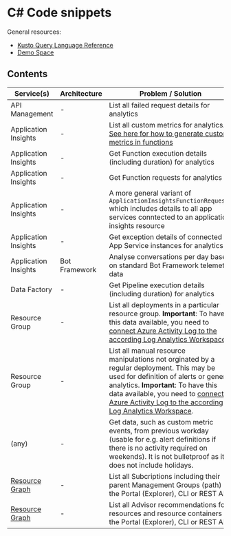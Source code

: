 # C# Code snippets
General resources:
* [Kusto Query Language Reference](https://docs.microsoft.com/en-us/azure/data-explorer/kusto/query/)
* [Demo Space](https://portal.loganalytics.io/demo#/discover/query/main)

<!-- Note: Edit tables with https://www.tablesgenerator.com/markdown_tables -->

## Contents
| Service(s)                      | Architecture                | Problem / Solution                      | Related | Link                            |
|---------------------------------|-----------------------------|-----------------------------------------|---------|---------------------------------|
| API Management | - | List all failed request details for analytics | - | [ApiManagementFailedRequestDetails](./ApiManagementFailedRequestDetails.txt) |
| Application Insights | - | List all custom metrics for analytics. [See here for how to generate custom metrics in functions](https://docs.microsoft.com/en-us/azure/azure-functions/functions-monitoring?tabs=cmd#custom-metrics-logging) | - | [ApplicationInsightsCustomMetrics](./ApplicationInsightsCustomMetrics.txt) |
| Application Insights | - | Get Function execution details (including duration) for analytics | - | [ApplicationInsightsFunctionExecutions](./ApplicationInsightsFunctionExecutions.txt) |
| Application Insights | - | Get Function requests for analytics | - | [ApplicationInsightsFunctionRequests](./ApplicationInsightsFunctionRequests.txt) |
| Application Insights | - | A more general variant of `ApplicationInsightsFunctionRequests` which includes details to all app services conntected to an application insights resource | - | [ApplicationInsightsAppServiceExecutions](./ApplicationInsightsAppServiceExecutions.txt) |
| Application Insights | - | Get exception details of connected App Service instances for analytics | - | [ApplicationInsightsAppServiceExceptions](./ApplicationInsightsAppServiceExceptions.txt) |
| Application Insights | Bot Framework | Analyse conversations per day based on standard Bot Framework telemetry data | - | [ApplicationInsightsBotTelemetryConversationsPerDay](./ApplicationInsightsBotTelemetryConversationsPerDay.txt) |
| Data Factory | - | Get Pipeline execution details (including duration) for analytics | - | [DataFactoryPipelineExecutions](./DataFactoryPipelineExecutions.txt) |
| Resource Group | - | List all deployments in a particular resource group. **Important**: To have this data available, you need to [connect Azure Activity Log to the according Log Analytics Workspace](https://docs.microsoft.com/en-us/azure/azure-monitor/platform/activity-log#log-analytics-workspace). | [activity-log-link-log-analytics-workspace](../ARM/activity-log-link-log-analytics-workspace) | [DeploymentsInResourceGroup](./DeploymentsInResourceGroup.txt) |
| Resource Group | - | List all manual resource manipulations not orginated by a regular deployment. This may be used for definition of alerts or general analytics. **Important**: To have this data available, you need to [connect Azure Activity Log to the according Log Analytics Workspace](https://docs.microsoft.com/en-us/azure/azure-monitor/platform/activity-log#log-analytics-workspace). | [activity-log-link-log-analytics-workspace](../ARM/activity-log-link-log-analytics-workspace) | [ManualActivitiesInResourceGroup](./ManualActivitiesInResourceGroup.txt) |
| (any) | - | Get data, such as custom metric events, from previous workday (usable for e.g. alert definitions if there is no activity required on weekends). It is not bulletproof as it does not include holidays. | - | [CustomMetricsFromPreviousWorkday](./CustomMetricsFromPreviousWorkday.txt) |
| [Resource Graph](https://docs.microsoft.com/en-us/azure/governance/resource-graph/overview) | - | List all Subcriptions including their parent Management Groups (path) in the Portal (Explorer), CLI or REST API| - | [ResourceGraphSubscriptionsWithManagementGroupHierarchy](./ResourceGraphSubscriptionsWithManagementGroupHierarchy.txt) |
| [Resource Graph](https://docs.microsoft.com/en-us/azure/governance/resource-graph/overview) | - | List all Advisor recommendations for resources and resource containers in the Portal (Explorer), CLI or REST API| - | [AdvisorRecommendationsPerResourceWithFullHierarchy](./AdvisorRecommendationsPerResourceWithFullHierarchy.txt) |
